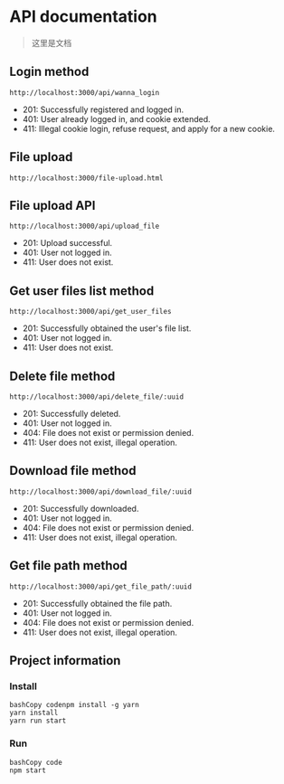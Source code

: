 # API documentation

> 这里是文档

## Login method

```
http://localhost:3000/api/wanna_login
```

- 201: Successfully registered and logged in.
- 401: User already logged in, and cookie extended.
- 411: Illegal cookie login, refuse request, and apply for a new cookie.

## File upload

```
http://localhost:3000/file-upload.html
```

## File upload API

```
http://localhost:3000/api/upload_file
```

- 201: Upload successful.
- 401: User not logged in.
- 411: User does not exist.

## Get user files list method

```
http://localhost:3000/api/get_user_files
```

- 201: Successfully obtained the user's file list.
- 401: User not logged in.
- 411: User does not exist.

## Delete file method

```
http://localhost:3000/api/delete_file/:uuid
```

- 201: Successfully deleted.
- 401: User not logged in.
- 404: File does not exist or permission denied.
- 411: User does not exist, illegal operation.

## Download file method

```
http://localhost:3000/api/download_file/:uuid
```

- 201: Successfully downloaded.
- 401: User not logged in.
- 404: File does not exist or permission denied.
- 411: User does not exist, illegal operation.

## Get file path method

```
http://localhost:3000/api/get_file_path/:uuid
```

- 201: Successfully obtained the file path.
- 401: User not logged in.
- 404: File does not exist or permission denied.
- 411: User does not exist, illegal operation.



## Project information

### Install

```
bashCopy codenpm install -g yarn
yarn install
yarn run start
```

### Run

```
bashCopy code
npm start
```
